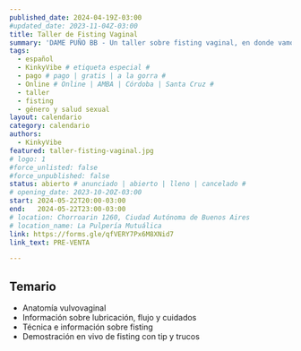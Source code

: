 ```yaml
---
published_date: 2024-04-19Z-03:00
#updated_date: 2023-11-04Z-03:00
title: Taller de Fisting Vaginal
summary: 'DAME PUÑO BB - Un taller sobre fisting vaginal, en donde vamos a enchastrarnos de lubricante, y compartir técnicas, tips y saberes sobre el arte de meter el puño.'
tags:
  - español
  - KinkyVibe # etiqueta especial #
  - pago # pago | gratis | a la gorra #
  - Online # Online | AMBA | Córdoba | Santa Cruz #
  - taller
  - fisting
  - género y salud sexual
layout: calendario
category: calendario
authors:
  - KinkyVibe
featured: taller-fisting-vaginal.jpg
# logo: 1
#force_unlisted: false
#force_unpublished: false
status: abierto # anunciado | abierto | lleno | cancelado #
# opening_date: 2023-10-20Z-03:00
start: 2024-05-22T20:00-03:00
end:   2024-05-22T23:00-03:00
# location: Chorroarin 1260, Ciudad Autónoma de Buenos Aires
# location_name: La Pulpería Mutuálica
link: https://forms.gle/qfVERY7Px6M8XNid7
link_text: PRE-VENTA

---
```


## Temario

- Anatomía vulvovaginal
- Información sobre lubricación, flujo y cuidados
- Técnica e información sobre fisting
- Demostración en vivo de fisting con tip y trucos
